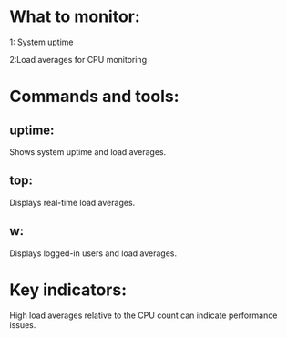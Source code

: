 
# What to monitor:
1: System uptime

2:Load averages for CPU monitoring

# Commands and tools:
## uptime:
Shows system uptime and load averages.

## top: 

Displays real-time load averages.
## w:
Displays logged-in users and load averages.
 
# Key indicators:

High load averages relative to the CPU count can indicate performance issues.
